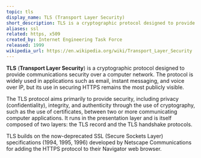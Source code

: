 ```yaml
---
topic: tls
display_name: TLS (Transport Layer Security)
short_description: TLS is a cryptographic protocol designed to provide communications security over a computer network.
aliases: ssl
related: https, x509
created_by: Internet Engineering Task Force
released: 1999
wikipedia_url: https://en.wikipedia.org/wiki/Transport_Layer_Security
---
```

**TLS** (**Transport Layer Security**) is a cryptographic protocol designed to provide communications security over a computer network. The protocol is widely used in applications such as email, instant messaging, and voice over IP, but its use in securing HTTPS remains the most publicly visible.

The TLS protocol aims primarily to provide security, including privacy (confidentiality), integrity, and authenticity through the use of cryptography, such as the use of certificates, between two or more communicating computer applications. It runs in the presentation layer and is itself composed of two layers: the TLS record and the TLS handshake protocols.

TLS builds on the now-deprecated SSL (Secure Sockets Layer) specifications (1994, 1995, 1996) developed by Netscape Communications for adding the HTTPS protocol to their Navigator web browser. 
